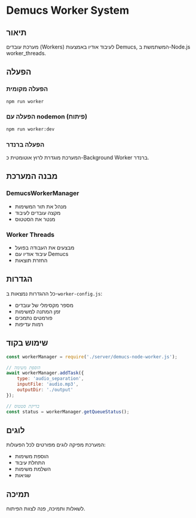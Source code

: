 # Demucs Worker System

## תיאור
מערכת עובדים (Workers) לעיבוד אודיו באמצעות Demucs, המשתמשת ב-Node.js worker_threads.

## הפעלה

### הפעלה מקומית
```bash
npm run worker
```

### הפעלה עם nodemon (פיתוח)
```bash
npm run worker:dev
```

### הפעלה ברנדר
המערכת מוגדרת לרוץ אוטומטית כ-Background Worker ברנדר.

## מבנה המערכת

### DemucsWorkerManager
- מנהל את תור המשימות
- מקצה עובדים לעיבוד
- מנטר את הסטטוס

### Worker Threads
- מבצעים את העבודה בפועל
- עיבוד אודיו עם Demucs
- החזרת תוצאות

## הגדרות
כל ההגדרות נמצאות ב-`worker-config.js`:
- מספר מקסימלי של עובדים
- זמן המתנה למשימות
- פורמטים נתמכים
- רמות עדיפות

## שימוש בקוד
```javascript
const workerManager = require('./server/demucs-node-worker.js');

// הוספת משימה
await workerManager.addTask({
    type: 'audio_separation',
    inputFile: 'audio.mp3',
    outputDir: './output'
});

// בדיקת סטטוס
const status = workerManager.getQueueStatus();
```

## לוגים
המערכת מפיקה לוגים מפורטים לכל הפעולות:
- הוספת משימות
- התחלת עיבוד
- השלמת משימות
- שגיאות

## תמיכה
לשאלות ותמיכה, פנה לצוות הפיתוח.
